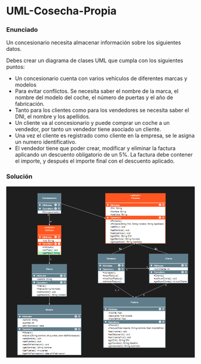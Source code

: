 # UML-Cosecha-Propia
### Enunciado
Un concesionario necesita almacenar información sobre los siguientes datos.

Debes crear un diagrama de clases UML que cumpla con los siguientes puntos:

- Un concesionario cuenta con varios vehículos de diferentes marcas y modelos
- Para evitar conflictos. Se necesita saber el nombre de la marca, el nombre del modelo del coche, el número de puertas y el año de fabricación.
- Tanto para los clientes como para los vendedores se necesita saber el DNI, el nombre y los apellidos.
- Un cliente va al concesionario y puede comprar un coche a un vendedor, por tanto un vendedor tiene asociado un cliente.
- Una vez el cliente es registrado como cliente en la empresa, se le asigna un numero identificativo.
- El vendedor tiene que poder crear, modificar y eliminar la factura aplicando un descuento obligatorio de un 5%. La factura debe contener el importe, y después el importe final con el descuento aplicado.

### Solución
![solucionfinal](diagramacosecha.png)

